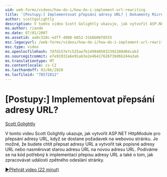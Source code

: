```yaml
---
uid: web-forms/videos/how-do-i/how-do-i-implement-url-rewriting
title: '[Postupy:] Implementovat přepsání adresy URL? | Dokumenty Microsoft'
author: scottgolightly
description: V tomto videu Scott Golightly ukazuje, jak vytvořit ASP.NET HttpModule pro přepsání adresy URL, když se objeví požadavek na webovou stránku. Možná budete chtít přepsat...
ms.author: riande
ms.date: 07/01/2007
ms.assetid: aa0c328c-edff-4908-b052-31b6b06f8555
msc.legacyurl: /web-forms/videos/how-do-i/how-do-i-implement-url-rewriting
msc.type: video
ms.openlocfilehash: 7d7d157e7c525ae7b1499405032392280d04cab3
ms.sourcegitcommit: e7e91932a6e91a63e2e46417626f39d6b244a3ab
ms.translationtype: MT
ms.contentlocale: cs-CZ
ms.lasthandoff: 03/06/2020
ms.locfileid: "78572812"
---
```

# <a name="how-do-i-implement-url-rewriting"></a>[Postupy:] Implementovat přepsání adresy URL?

[Scott Golightly](https://github.com/scottgolightly)

V tomto videu Scott Golightly ukazuje, jak vytvořit ASP.NET HttpModule pro přepsání adresy URL, když se dostane požadavek na webovou stránku. Je možné, že budete chtít přepsat adresy URL a vytvořit tak popisné adresy URL nebo nasměrovat starou adresu URL na novou adresu URL. Podíváme se na kód potřebný k implementaci přepisu adresy URL a také o tom, jak zpracovávat události zpětného odeslání stránky.

[&#9654;Přehrát video (22 minut)](https://channel9.msdn.com/Blogs/ASP-NET-Site-Videos/how-do-i-implement-url-rewriting)
